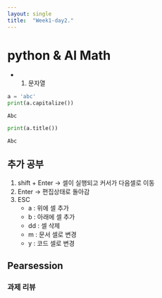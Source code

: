 ```yaml
---
layout: single
title:  "Week1-day2."
---
```



# python & AI Math

    

* 1. 문자열


```python
a = 'abc'
print(a.capitalize())
```

    Abc



```python
print(a.title())
```

    Abc


## 추가 공부

1. shift + Enter -> 셀이 실행되고 커서가 다음셀로 이동
2. Enter -> 편집상태로 돌아감
3. ESC
    * a : 위에 셀 추가
    * b : 아래에 셀 추가
    * dd : 셀 삭제
    * m : 문서 셀로 변경
    * y : 코드 셀로 변경
    
    
## Pearsession

### 과제 리뷰
